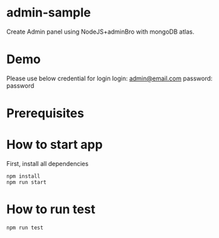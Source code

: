 # admin-sample
Create Admin panel using NodeJS+adminBro with mongoDB atlas.

# Demo
Please use below credential for login
login: admin@email.com
password: password

# Prerequisites


# How to start app
First, install all dependencies
```
npm install
npm run start
```

# How to run test
```
npm run test
```